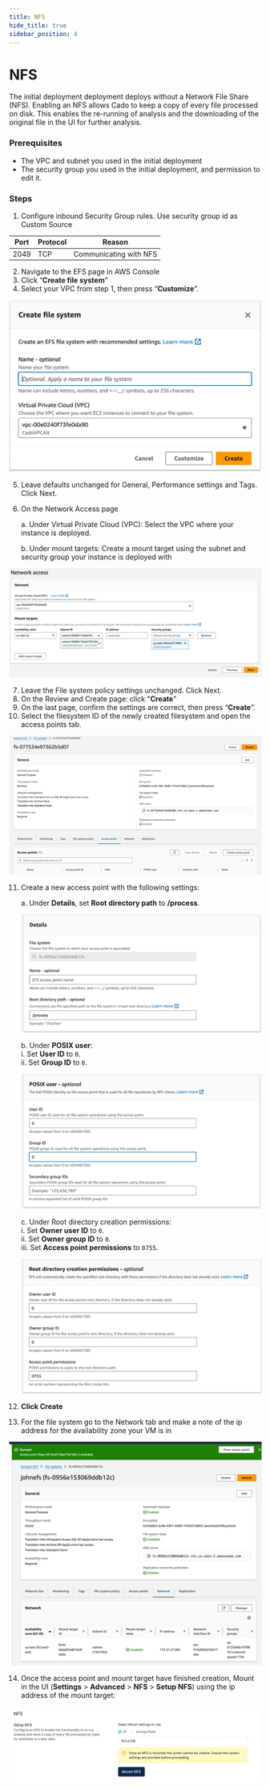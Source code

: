 ```yaml
---
title: NFS
hide_title: true
sidebar_position: 4
---
```


# NFS

The initial deployment deployment deploys without a Network File Share (NFS). Enabling an NFS allows Cado to keep a copy of every file processed on disk. This enables the re-running of analysis and the downloading of the original file in the UI for further analysis.

### Prerequisites

  - The VPC and subnet you used in the initial deployment
  - The security group you used in the initial deployment, and permission to edit it.

### Steps

1. Configure inbound Security Group rules. Use security group id as Custom Source

| Port  | Protocol | Reason                    |
|-------|----------|---------------------------|
| 2049  | TCP      | Communicating with NFS    |

2. Navigate to the EFS page in AWS Console
3. Click “**Create file system**”
4. Select your VPC from step 1, then press “**Customize**”.

![AWS Create FS](/img/aws-create-fs.png)

5. Leave defaults unchanged for General, Performance settings and Tags. Click Next.
6. On the Network Access page
   
   a. Under Virtual Private Cloud (VPC): Select the VPC where your instance is deployed.
   
   b. Under mount targets: Create a mount target using the subnet and security group your instance is deployed with

![AWS Network Access](/img/aws-network-access.png)

7. Leave the File system policy settings unchanged. Click Next.
8. On the Review and Create page: click "**Create**"
9. On the last page, confirm the settings are correct, then press “**Create**”. 
10. Select the filesystem ID of the newly created filesystem and open the access points tab.

![AWS FS Overview](/img/aws-fs-overview.png)

11. Create a new access point with the following settings:

    a. Under **Details**, set **Root directory path** to **/process**.

    ![AWS Details](/img/aws-details.png)

    b. Under **POSIX user**:  
       i. Set **User ID** to `0`.  
       ii. Set **Group ID** to `0`.

    ![AWS POSIX](/img/aws-posix.png)

    c. Under Root directory creation permissions:  
       i. Set **Owner user ID** to `0`.  
       ii. Set **Owner group ID** to `0`.  
       iii. Set **Access point permissions** to `0755`.
    
    ![AWS Root Permission](/img/aws-root-permission.png)

12. **Click Create**
13. For the file system go to the Network tab and make a note of the ip address for the availability zone your VM is in

![AWS AZ](/img/aws-az.png)

14. Once the access point and mount target have finished creation, Mount in the UI (**Settings** > **Advanced** > **NFS** > **Setup NFS**) using the ip address of the mount target:

![AWS NFS](/img/aws-nfs.png)






